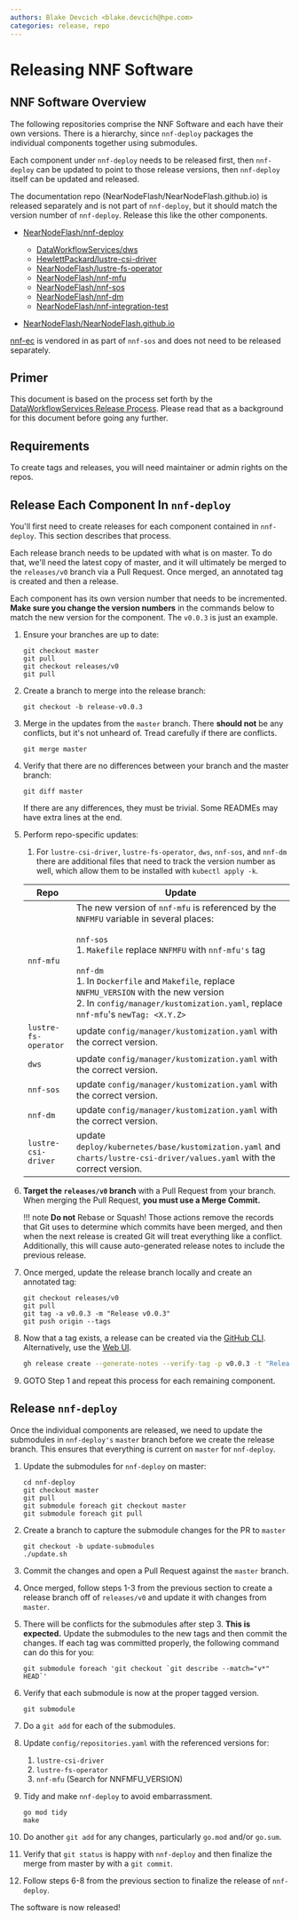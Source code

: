 ```yaml
---
authors: Blake Devcich <blake.devcich@hpe.com>
categories: release, repo
---
```


# Releasing NNF Software

## NNF Software Overview

The following repositories comprise the NNF Software and each have their own versions. There is a
hierarchy, since `nnf-deploy` packages the individual components together using submodules.

Each component under `nnf-deploy` needs to be released first, then `nnf-deploy` can be updated to
point to those release versions, then `nnf-deploy` itself can be updated and released.

The documentation repo (NearNodeFlash/NearNodeFlash.github.io) is released separately and is not
part of `nnf-deploy`, but it should match the version number of `nnf-deploy`. Release this like the
other components.

- [NearNodeFlash/nnf-deploy](https://github.com/NearNodeFlash/nnf-deploy)

    - [DataWorkflowServices/dws](https://github.com/DataWorkflowServices/dws)
    - [HewlettPackard/lustre-csi-driver](https://github.com/HewlettPackard/lustre-csi-driver)
    - [NearNodeFlash/lustre-fs-operator](https://github.com/NearNodeFlash/lustre-fs-operator)
    - [NearNodeFlash/nnf-mfu](https://github.com/NearNodeFlash/nnf-mfu)
    - [NearNodeFlash/nnf-sos](https://github.com/NearNodeFlash/nnf-sos)
    - [NearNodeFlash/nnf-dm](https://github.com/NearNodeFlash/nnf-dm)
    - [NearNodeFlash/nnf-integration-test](https://github.com/NearNodeFlash/nnf-integration-test)

- [NearNodeFlash/NearNodeFlash.github.io](https://github.com/NearNodeFlash/NearNodeFlash.github.io)

[nnf-ec](https://github.com/NearNodeFlash/nnf-ec) is vendored in as part of `nnf-sos` and does not
need to be released separately.

## Primer

This document is based on the process set forth by the [DataWorkflowServices Release
Process](https://dataworkflowservices.github.io/v0.0.2/repo-guides/create-a-release/readme/).
Please read that as a background for this document before going any further.

## Requirements

To create tags and releases, you will need maintainer or admin rights on the repos.

## Release Each Component In `nnf-deploy`

You'll first need to create releases for each component contained in `nnf-deploy`. This section
describes that process.

Each release branch needs to be updated with what is on master. To do that, we'll need the latest
copy of master, and it will ultimately be merged to the `releases/v0` branch via a Pull Request.
Once merged, an annotated tag is created and then a release.

Each component has its own version number that needs to be incremented. **Make sure you change the
version numbers** in the commands below to match the new version for the component. The `v0.0.3` is
just an example.

1. Ensure your branches are up to date:

    ```shell
    git checkout master
    git pull
    git checkout releases/v0
    git pull
    ```

2. Create a branch to merge into the release branch:

    ```shell
    git checkout -b release-v0.0.3
    ```

3. Merge in the updates from the `master` branch. There **should not** be any conflicts, but it's
   not unheard of. Tread carefully if there are conflicts.

    ```shell
    git merge master
    ```

4. Verify that there are no differences between your branch and the master branch:

    ```shell
    git diff master
    ```

    If there are any differences, they must be trivial. Some READMEs may have extra lines at the
    end.

5. Perform repo-specific updates:

    1. For `lustre-csi-driver`, `lustre-fs-operator`, `dws`, `nnf-sos`, and `nnf-dm` there are additional files that need to
    track the version number as well, which allow them to be installed with `kubectl apply -k`.

    |Repo                 |Update|
    |---------------------|------|
    |`nnf-mfu`            |The new version of `nnf-mfu` is referenced by the `NNFMFU` variable in several places:<br><br>`nnf-sos`<br>1. `Makefile` replace `NNFMFU` with `nnf-mfu's` tag<br><br>`nnf-dm`<br>1. In `Dockerfile` and `Makefile`, replace `NNFMU_VERSION` with the new version<br>2. In `config/manager/kustomization.yaml`, replace `nnf-mfu`'s `newTag: <X.Y.Z>`|
    |`lustre-fs-operator` |update `config/manager/kustomization.yaml` with the correct version.|
    |`dws`                |update `config/manager/kustomization.yaml` with the correct version.|
    |`nnf-sos`            |update `config/manager/kustomization.yaml` with the correct version.|
    |`nnf-dm`             |update `config/manager/kustomization.yaml` with the correct version.|
    |`lustre-csi-driver`  |update `deploy/kubernetes/base/kustomization.yaml` and `charts/lustre-csi-driver/values.yaml` with the correct version.|

6. **Target the `releases/v0` branch** with a Pull Request from your branch.  When merging the Pull
Request, **you must use a Merge Commit.**

    !!! note
        **Do not** Rebase or Squash! Those actions remove the records that Git uses to
        determine which commits have been merged, and then when the next release is created Git will
        treat everything like a conflict. Additionally, this will cause auto-generated release notes
        to include the previous release.

7. Once merged, update the release branch locally and create an annotated tag:

    ```shell
    git checkout releases/v0
    git pull
    git tag -a v0.0.3 -m "Release v0.0.3"
    git push origin --tags
    ```

8. Now that a tag exists, a release can be created via the [GitHub CLI](https://cli.github.com/).
   Alternatively, use the [Web UI](https://github.com/NearNodeFlash/nnf-dm/releases/new).

    ```bash
    gh release create --generate-notes --verify-tag -p v0.0.3 -t "Release v0.0.3"
    ```

9. GOTO Step 1 and repeat this process for each remaining component.

## Release `nnf-deploy`

Once the individual components are released, we need to update the submodules
in `nnf-deploy's` `master` branch before we create the release branch. This ensures
that everything is current on `master` for `nnf-deploy`.

1. Update the submodules for `nnf-deploy` on master:

    ```shell
    cd nnf-deploy
    git checkout master
    git pull
    git submodule foreach git checkout master
    git submodule foreach git pull
    ```

2. Create a branch to capture the submodule changes for the PR to `master`

    ```shell
    git checkout -b update-submodules
    ./update.sh
    ```

3. Commit the changes and open a Pull Request against the `master` branch.

4. Once merged, follow steps 1-3 from the previous section to create a release branch off of `releases/v0` and
   update it with changes from `master`.

5. There will be conflicts for the submodules after step 3. **This is expected.** Update the
   submodules to the new tags and then commit the changes.  If each tag was committed properly, the
   following command can do this for you:

    ```shell
    git submodule foreach 'git checkout `git describe --match="v*" HEAD`'
    ```

6. Verify that each submodule is now at the proper tagged version.

    ```shell
    git submodule
    ```

7. Do a `git add` for each of the submodules.

8. Update `config/repositories.yaml` with the referenced versions for:

    1. `lustre-csi-driver`
    2. `lustre-fs-operator`
    3. `nnf-mfu`  (Search for NNFMFU_VERSION)

9. Tidy and make `nnf-deploy` to avoid embarrassment.

    ```shell
    go mod tidy
    make
    ```

10. Do another `git add` for any changes, particularly `go.mod` and/or `go.sum`.

11. Verify that `git status` is happy with `nnf-deploy` and then finalize the merge
    from master by with a `git commit`.

12. Follow steps 6-8 from the previous section to finalize the release of `nnf-deploy`.

The software is now released!
